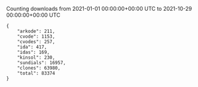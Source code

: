 
Counting downloads from 2021-01-01 00:00:00+00:00 UTC to 2021-10-29 00:00:00+00:00 UTC

```
{
    "arkode": 211,
    "cvode": 1153,
    "cvodes": 257,
    "ida": 417,
    "idas": 169,
    "kinsol": 230,
    "sundials": 16957,
    "clones": 63980,
    "total": 83374
}
```
